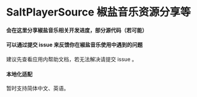 # SaltPlayerSource 椒盐音乐资源分享等

#### 会在这里分享椒盐音乐相关开发进度，部分源代码（若可能）

#### 可以通过提交 issue 来反馈你在椒盐音乐使用中遇到的问题

建议先查看应用内帮助文档，若无法解决请提交 issue 。

#### 本地化适配

暂时支持简体中文、英语。